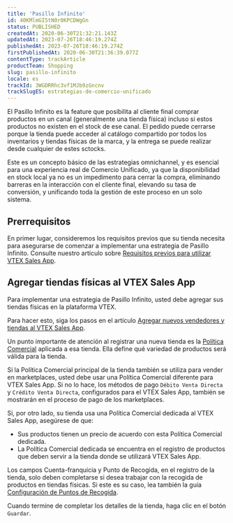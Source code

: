 ```yaml
---
title: 'Pasillo Infinito'
id: 40KMlmGI5tN0r0KPCDWgGn
status: PUBLISHED
createdAt: 2020-06-30T21:32:21.143Z
updatedAt: 2023-07-26T18:46:19.274Z
publishedAt: 2023-07-26T18:46:19.274Z
firstPublishedAt: 2020-06-30T21:36:39.077Z
contentType: trackArticle
productTeam: Shopping
slug: pasillo-infinito
locale: es
trackId: 3WGDRRhc3vf1MJb9zGncnv
trackSlugES: estrategias-de-comercio-unificado
---
```


El Pasillo Infinito es la feature que posibilita al cliente final comprar productos en un canal (generalmente una tienda física) incluso si estos productos no existen en el stock de ese canal. El pedido puede cerrarse porque la tienda puede acceder al catálogo compartido por todos los inventarios y tiendas físicas de la marca, y la entrega se puede realizar desde cualquier de estes sctocks.

Este es un concepto básico de las estrategias omnichannel, y es esencial para una experiencia real de Comercio Unificado, ya que la disponibilidad en stock local ya no es un impedimento para cerrar la compra, eliminando barreras en la interacción con el cliente final, elevando su tasa de conversión, y unificando toda la gestión de este proceso en un solo sistema.

## Prerrequisitos

En primer lugar, consideremos los requisitos previos que su tienda necesita para asegurarse de comenzar a implementar una estrategia de Pasillo Infinito. Consulte nuestro artículo sobre [Requisitos previos para utilizar VTEX Sales App](https://help.vtex.com/es/tracks/instore-primeros-pasos-y-configuracion--zav76TFEZlAjnyBVL5tRc/1wtAanSRA3g2316dw7bw8u "Requisitos previos para utilizar VTEX Sales App").

## Agregar tiendas físicas al VTEX Sales App

Para implementar una estrategia de Pasillo Infinito, usted debe agregar sus tiendas físicas en la plataforma VTEX.

Para hacer esto, siga los pasos en el artículo [Agregar nuevos vendedores y tiendas al VTEX Sales App](https://help.vtex.com/es/tracks/instore-setting-up--zav76TFEZlAjnyBVL5tRc/5PSjRstg7UU4lOm0s8aqKN).

Un punto importante de atención al registrar una nueva tienda es la [Política Comercial](https://help.vtex.com/es/tutorial/o-que-e-uma-politica-comercial--563tbcL0TYKEKeOY4IAgAE) aplicada a esa tienda. Ella define qué variedad de productos será válida para la tienda.

Si la Política Comercial principal de la tienda también se utiliza para vender en marketplaces, usted debe usar una Política Comercial diferente para VTEX Sales App. Si no lo hace, los métodos de pago `Débito Venta Directa` y `Crédito Venta Directa`, configurados para el VTEX Sales App, también se mostrarán en el proceso de pago de los marketplaces.

Si, por otro lado, su tienda usa una Política Comercial dedicada al VTEX Sales App, asegúrese de que:
- Sus productos tienen un precio de acuerdo con esta Política Comercial dedicada.
- La Política Comercial dedicada se encuentra en el registro de productos que deben servir a la tienda donde se utilizará VTEX Sales App.

Los campos Cuenta-franquicia y Punto de Recogida, en el registro de la tienda, solo deben completarse si desea trabajar con la recogida de productos en tiendas físicas. Si este es su caso, lea también la guía [Configuración de Puntos de Recogida](https://help.vtex.com/es/tutorial/configurar-seller-white-label-como-punto-de-retirada-pickup-point--6fSUE2O0taaoKieAaiuc4e).

Cuando termine de completar los detalles de la tienda, haga clic en el botón `Guardar`.
